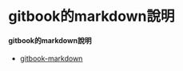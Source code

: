 # gitbook的markdown說明

#### gitbook的markdown說明

* [gitbook-markdown](https://docs.gitbook.com/editing-content/markdown#hints-and-callouts)
